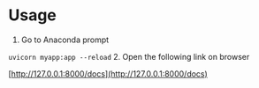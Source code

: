 # Usage

1. Go to Anaconda prompt

`uvicorn myapp:app --reload`
2. Open the following link on browser

[http://127.0.0.1:8000/docs](http://127.0.0.1:8000/docs)

